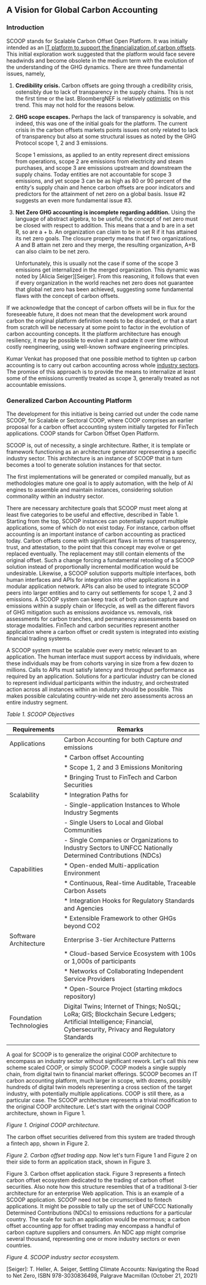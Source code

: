 ## A Vision for Global Carbon Accounting

### Introduction
SCOOP stands for Scalable Carbon Offset Open Platform.  It was initially intended as an [IT platform to support the financialization of carbon offsets]().
This initial exploration work suggested that the platform would face severe headwinds and become obsolete in the medium term with the evolution of the understanding of the GHG dynamics. There are three fundamental issues, namely,

1. **Credibility crisis.**  Carbon offsets are going through a credibility crisis, ostensibly due to lack of transparency in the supply chains.  This is not the first time or the last.  BloombergNEF is relatively [optimistic](https://www.bloomberg.com/professional/blog/long-term-carbon-offsets-outlook-2023/) on this trend.  This may not hold for the reasons below.

2. **GHG scope escapes.**  Perhaps the lack of transparency is solvable, and indeed, this was one of the initial goals for the platform. The current crisis in the carbon offsets markets points issues not only related to lack of transparency but also at some structural issues as noted by the GHG Protocol scope 1, 2 and 3 emissions.

    Scope 1 emissions, as applied to an entity represent direct emissions from operations, scope 2 are emissions from electricity and steam purchases, and scope 3 are emissions upstream and downstream the supply chains.  Today entities are not accountable for scope 3 emissions, and yet scope 3 can be as high as 80 or 90 percent of the entity's supply chain and hence carbon offsets are poor indicators and predictors for the attainment of net zero on a global basis.  Issue #2 suggests an even more fundamental issue #3.

3. **Net Zero GHG accounting is incomplete regarding addition.**  Using the language of abstract algebra, to be useful, the concept of net zero must be closed with respect to addition.  This means that a and b are in a set R, so are a + b.  An organization can claim to be in set R if it has attained its net zero goals.  The closure property means that if two organizations, A and B attain net zero and they merge, the resulting organization, A+B can also claim to be net zero.  

    Unfortunately, this is usually not the case if some of the scope 3 emissions get internalized in the merged organization.  This dynamic was noted by [Alicia Seiger][Seiger].  From this reasoning, it follows that even if every organization in the world reaches net zero does not guarantee that global net zero has been achieved, suggesting some fundamental flaws with the concept of carbon offsets.

If we acknowledge that the concept of carbon offsets will be in flux for the foreseeable future, it does not mean that the development work around carbon the original platform definition needs to be discarded, or that a start from scratch will be necessary at some point to factor in the evolution of carbon accounting concepts.  It the platform architecture has enough resiliency, it may be possible to evolve it and update it over time without costly reengineering, using well-known software engineering principles.

Kumar Venkat has proposed that one possible method to tighten up carbon accounting is to carry out carbon accounting across whole [industry sectors](https://illuminem.com/illuminemvoices/to-decarbonize-focus-on-sectors-rather-than-companies).  The promise of this approach is to provide the means to internalize at least some of the emissions currently treated as scope 3, generally treated as not accountable emissions.

### Generalized Carbon Accounting Platform 
The development for this initiative is being carried out under the code name SCOOP, for Scalable or Sectoral COOP, where COOP comprises an earlier proposal for a carbon offset accounting system initially targeted for FinTech applications.  COOP stands for Carbon Offset Open Platform.

SCOOP is, out of necessity, a single architecture.  Rather, it is template or framework functioning as an architecture generator representing a specific industry sector.  This architecture is an instance of SCOOP that in turn becomes a tool to generate solution instances for that sector.

The first implementations will be generated or compiled manually, but as methodologies mature one goal is to apply automation, with the help of AI engines to assemble and maintain instances, considering solution commonality within an industry sector.

There are necessary architecture goals that SCOOP must meet along at least five categories to be useful and effective, described in Table 1.  Starting from the top, SCOOP instances can potentially support multiple applications, some of which do not exist today.  For instance, carbon offset accounting is an important instance of carbon accounting as practiced today.  Carbon offsets come with significant flaws in terms of transparency, trust, and attestation, to the point that this concept may evolve or get replaced eventually.  The replacement may still contain elements of the original offset.  Such a change forcing a fundamental retooling of a SCOOP solution instead of proportionally incremental modification would be undesirable.  Likewise, a SCOOP solution supports multiple interfaces, both human interfaces and APIs for integration into other applications in a modular application network.  APIs can also be used to integrate SCOOP peers into larger entities and to carry out settlements for scope 1, 2 and 3 emissions.
A SCOOP system can keep track of both carbon capture and emissions within a supply chain or lifecycle, as well as the different flavors of GHG mitigation such as emissions avoidance vs. removals, risk assessments for carbon tranches, and permanency assessments based on storage modalities. FinTech and carbon securities represent another application where a carbon offset or credit system is integrated into existing financial trading systems.

A SCOOP system must be scalable over every metric relevant to an application.  The human interface must support access by individuals, where these individuals may be from cohorts varying in size from a few dozen to millions.  Calls to APIs must satisfy latency and throughput performance as required by an application.  Solutions for a particular industry can be cloned to represent individual participants within the industry, and orchestrated action across all instances within an industry should be possible.  This makes possible calculating country-wide net zero assessments across an entire industry segment.

_Table 1.  SCOOP Objectives_


|Requirements| Remarks |
|--|--|
|Applications |Carbon Accounting for both Capture _and_ emissions|
||* Carbon offset Accounting|
||* Scope 1, 2 and 3 Emissions Monitoring|
||* Bringing Trust to FinTech and Carbon Securities|
|Scalability|* Integration Paths for|
||- Single-application Instances to Whole Industry Segments |
||- Single Users to Local and Global Communities|
||- Single Companies or Organizations to Industry Sectors to UNFCC Nationally Determined Contributions (NDCs)|
|Capabilities|* Open-ended Multi-application Environment|
||* Continuous, Real-time Auditable, Traceable Carbon Assets|
||* Integration Hooks for Regulatory Standards and Agencies|
||* Extensible Framework to other GHGs beyond CO2|
|Software Architecture|Enterprise 3-tier Architecture Patterns|
||* Cloud-based Service Ecosystem with 100s or 1,000s of participants|
|| * Networks of Collaborating Independent Service Providers|
||* Open-Source Project (starting mkdocs repository)|
|Foundation Technologies | Digital Twins; Internet of Things; NoSQL; LoRa; GIS; Blockchain Secure Ledgers; Artificial Intelligence; Financial, Cybersecurity, Privacy and Regulatory Standards
|                                                 |


A goal for SCOOP is to generalize the original COOP architecture to encompass an industry sector without significant rework.  Let's call this new scheme scaled COOP, or simply SCOOP.  COOP models a single supply chain, from digital twin to financial market offerings. SCOOP becomes an IT carbon accounting platform, much larger in scope, with dozens, possibly hundreds of digital twin models representing a cross section of the target industry, with potentially multiple applications.  COOP is still there, as a particular case.
The SCOOP architecture represents a trivial modification to the original COOP architecture.  Let's start with the original COOP architecture, shown in Figure 1.

*Figure 1. Original COOP architecture.*

The carbon offset securities delivered from this system are traded through a fintech app, shown in Figure 2.

*Figure 2. Carbon offset trading app.*
Now let's turn Figure 1 and Figure 2 on their side to form an application stack, shown in Figure 3.

Figure 3. Carbon offset application stack.
Figure 3 represents a fintech carbon offset ecosystem dedicated to the trading of carbon offset securities.  Also note how this structure resembles that of a traditional 3-tier architecture for an enterprise Web application.  This is an example of a SCOOP application.  SCOOP need not be circumscribed to fintech applications.  It might be possible to tally up the set of UNFCCC Nationally Determined Contributions (NDCs) to emissions reductions for a particular country.  The scale for such an application would be enormous; a carbon offset accounting app for offset trading may encompass a handful of carbon capture suppliers and consumers.  An NDC app might comprise several thousand, representing one or more industry sectors or even countries.

*Figure 4. SCOOP industry sector ecosystem.*
 

[Seiger]: T. Heller, A. Seiger, Settling Climate Accounts: Navigating the Road to Net Zero, ISBN 978-3030836498, Palgrave Macmillan (October 21, 2021)


